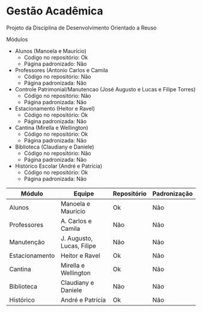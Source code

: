 Gestão Acadêmica
===============

Projeto da Disciplina de Desenvolvimento Orientado a Reuso 

Módulos

- Alunos (Manoela e  Maurício)
	- Codigo no repositório: Ok
	- Página padronizado: Não
- Professores (Antonio Carlos e Camila
	- Código no repositório: Não
	- Página padronizada: Não
- Controle Patrimonial/Manutencao (José Augusto e Lucas e Filipe Torres)
	- Código no repositório: Não
	- Página padronizada: Não
- Estacionamento (Heitor e Ravel)
	- Código no repositório: Ok
	- Página padronizada: Não
- Cantina (Mirella e Wellington)
	- Código no repositório: Ok
	- Página padronizada: Não
- Biblioteca (Claudiany e Daniele)
	- Código no repositório: Não
	- Página padronizada: Não
- Histórico Escolar (André e Patrícia)
 	- Código no repositório: Ok
	- Página padronizada: Não
	
|Módulo  | Equipe | Repositório | Padronização|
|-------|---------| --------------|---------|
|Alunos  | Manoela e Maurício| Ok | Não |
|Professores| A. Carlos e Camila | Não | Não |
|Manutenção|J. Augusto, Lucas, Filipe| Não | Não |
|Estacionamento | Heitor e Ravel| Ok | Não |
|Cantina | Mirella e Wellington | Ok | Não |
|Biblioteca | Claudiany e Daniele | Não | Não |
|Histórico | André e Patrícia | Ok | Não |



